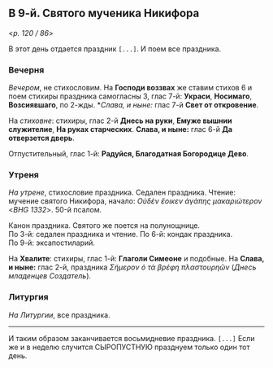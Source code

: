 ## В 9-й. Святого мученика Никифора

<*p. 120 / 86*>

В этот день отдается праздник `[...]`. И поем все праздника. 

### Вечерня

*Вечером*, не стихословим. На **Господи воззвах** же ставим стихов 6 и поем стихиры праздника 
самогласны 3, глас 7-й: **Украси**, **Носимаго**, **Возсиявшаго**, по 2-жды. **Слава, и ныне:* 
глас 7-й **Свет от откровение**.    

На *стиховне*: стихиры, глас 2-й **Днесь на руки**, **Емуже вышнии служителие**, **На руках старческих**. 
**Слава, и ныне:** глас 6-й **Да отверзется дверь**.  

Отпустительный, глас 1-й: **Радуйся, Благодатная Богородице Дево**.   

### Утреня

*На утрене*, стихословие праздника. Седален праздника. 
Чтение: мучение святого Никифора, начало: *Οὐδὲν ἔοικεν ἀγάπης μακαριώτερον* <*BHG 1332*>. 
50-й псалом. 

Канон праздника. Святого же поется на полунощнице.  
По 3-й: седален праздника и чтение. 
По 6-й: кондак праздника.  
По 9-й: эксапостиларий. 

На **Хвалите**: стихиры, глас 1-й: **Глаголи Симеоне** и подобные. На **Слава, и ныне:** глас 2-й, 
праздника *Σήμερον ὁ τὰ βρέφη πλαστουρηῶν* (*Днесь младенцев Создатель*). 

### Литургия

*На Литургии*, все праздника. 

--- 

И таким образом заканчивается восьмидневие праздника. `[...]` 
Если же и в неделю случится СЫРОПУСТНУЮ празднуем только один тот день. 
